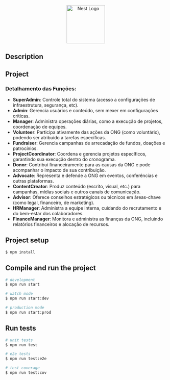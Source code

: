 <p align="center">
  <a href="http://nestjs.com/" target="blank"><img src="https://nestjs.com/img/logo-small.svg" width="120" alt="Nest Logo" /></a>
</p>

## Description


## Project 

### Detalhamento das Funções:

* **SuperAdmin**: Controle total do sistema (acesso a configurações de infraestrutura, segurança, etc).
* **Admin**: Gerencia usuários e conteúdo, sem mexer em configurações críticas.
* **Manager**: Administra operações diárias, como a execução de projetos, coordenação de equipes.
* **Volunteer**: Participa ativamente das ações da ONG (como voluntário), podendo ser atribuído a tarefas específicas.
* **Fundraiser**: Gerencia campanhas de arrecadação de fundos, doações e patrocínios.
* **ProjectCoordinator**: Coordena e gerencia projetos específicos, garantindo sua execução dentro do cronograma.
* **Donor**: Contribui financeiramente para as causas da ONG e pode acompanhar o impacto de sua contribuição.
* **Advocate**: Representa e defende a ONG em eventos, conferências e outras plataformas.
* **ContentCreator**: Produz conteúdo (escrito, visual, etc.) para campanhas, mídias sociais e outros canais de comunicação.
* **Advisor**: Oferece conselhos estratégicos ou técnicos em áreas-chave (como legal, financeiro, de marketing).
* **HRManager**: Administra a equipe interna, cuidando do recrutamento e do bem-estar dos colaboradores.
* **FinanceManager**: Monitora e administra as finanças da ONG, incluindo relatórios financeiros e alocação de recursos.

## Project setup

```bash
$ npm install
```

## Compile and run the project

```bash
# development
$ npm run start

# watch mode
$ npm run start:dev

# production mode
$ npm run start:prod
```

## Run tests

```bash
# unit tests
$ npm run test

# e2e tests
$ npm run test:e2e

# test coverage
$ npm run test:cov
```
